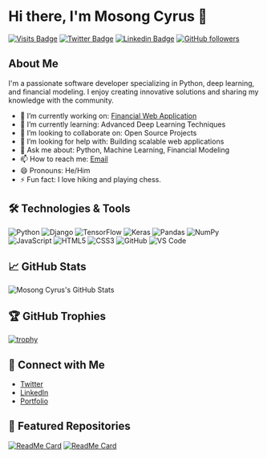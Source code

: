 # Hi there, I'm Mosong Cyrus 👋

[![Visits Badge](https://badges.pufler.dev/visits/mosong-cyrus/mosong-cyrus)](https://github.com/mosong-cyrus)
[![Twitter Badge](https://img.shields.io/badge/-@yourTwitterHandle-1ca0f1?style=flat-square&logo=twitter&logoColor=white&link=https://twitter.com/yourTwitterHandle)](https://twitter.com/yourTwitterHandle)
[![Linkedin Badge](https://img.shields.io/badge/-yourLinkedin-0072b1?style=flat-square&logo=Linkedin&logoColor=white&link=https://www.linkedin.com/in/yourLinkedin)](https://www.linkedin.com/in/yourLinkedin)
[![GitHub followers](https://img.shields.io/github/followers/mosong-cyrus?label=Follow&style=social)](https://github.com/mosong-cyrus)

## About Me

I'm a passionate software developer specializing in Python, deep learning, and financial modeling. I enjoy creating innovative solutions and sharing my knowledge with the community.

- 🔭 I’m currently working on: [Financial Web Application](https://github.com/mosong-cyrus/financial-web-app)
- 🌱 I’m currently learning: Advanced Deep Learning Techniques
- 👯 I’m looking to collaborate on: Open Source Projects
- 🤔 I’m looking for help with: Building scalable web applications
- 💬 Ask me about: Python, Machine Learning, Financial Modeling
- 📫 How to reach me: [Email](mailto:your-email@example.com)
- 😄 Pronouns: He/Him
- ⚡ Fun fact: I love hiking and playing chess.

## 🛠️ Technologies & Tools

![Python](https://img.shields.io/badge/Python-3776AB?style=flat&logo=python&logoColor=white)
![Django](https://img.shields.io/badge/Django-092E20?style=flat&logo=django&logoColor=white)
![TensorFlow](https://img.shields.io/badge/TensorFlow-FF6F00?style=flat&logo=tensorflow&logoColor=white)
![Keras](https://img.shields.io/badge/Keras-D00000?style=flat&logo=keras&logoColor=white)
![Pandas](https://img.shields.io/badge/Pandas-150458?style=flat&logo=pandas&logoColor=white)
![NumPy](https://img.shields.io/badge/NumPy-013243?style=flat&logo=numpy&logoColor=white)
![JavaScript](https://img.shields.io/badge/JavaScript-323330?style=flat&logo=javascript&logoColor=F7DF1E)
![HTML5](https://img.shields.io/badge/HTML5-E34F26?style=flat&logo=html5&logoColor=white)
![CSS3](https://img.shields.io/badge/CSS3-1572B6?style=flat&logo=css3&logoColor=white)
![GitHub](https://img.shields.io/badge/GitHub-181717?style=flat&logo=github&logoColor=white)
![VS Code](https://img.shields.io/badge/VS%20Code-0078D4?style=flat&logo=visual-studio-code&logoColor=white)

## 📈 GitHub Stats

![Mosong Cyrus's GitHub Stats](https://github-readme-stats.vercel.app/api?username=mosong-cyrus&show_icons=true&count_private=true&hide=stars&theme=radical)

## 🏆 GitHub Trophies

[![trophy](https://github-profile-trophy.vercel.app/?username=mosong-cyrus&theme=onedark)](https://github.com/ryo-ma/github-profile-trophy)

## 🔗 Connect with Me

- [Twitter](https://twitter.com/yourTwitterHandle)
- [LinkedIn](https://www.linkedin.com/in/yourLinkedin)
- [Portfolio](https://yourportfolio.com)

## 🌟 Featured Repositories

[![ReadMe Card](https://github-readme-stats.vercel.app/api/pin/?username=mosong-cyrus&repo=financial-web-app&theme=radical)](https://github.com/mosong-cyrus/financial-web-app)
[![ReadMe Card](https://github-readme-stats.vercel.app/api/pin/?username=mosong-cyrus&repo=another-repo&theme=radical)](https://github.com/mosong-cyrus/another-repo)
